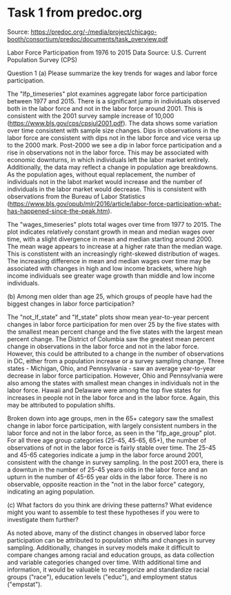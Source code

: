 # Task 1 from predoc.org

Source: https://predoc.org/-/media/project/chicago-booth/consortium/predoc/documents/task_overview.pdf

Labor Force Participation from 1976 to 2015
Data Source: U.S. Current Population Survey (CPS)

Question 1
(a) Please summarize the key trends for wages and labor force participation.

The "lfp_timeseries" plot examines aggregate labor force participation between 1977 and 2015. There is a significant jump in individuals observed both in the labor force and not in the labor force around 2001. This is consistent with the 2001 survey sample increase of 10,000 (https://www.bls.gov/cps/cpsjul2001.pdf). The data shows some variation over time consistent with sample size changes. Dips in observations in the labor force are consistent with dips not in the labor force and vice versa up to the 2000 mark. Post-2000 we see a dip in labor force participation and a rise in observations not in the labor force. This may be associated with economic downturns, in which individuals left the labor market entirely. Additionally, the data may reflect a change in population age breakdowns. As the population ages, without equal replacement, the number of individuals not in the labot market would increase and the number of individuals in the labor market would decrease. This is consistent with observations from the Bureau of Labor Statistics (https://www.bls.gov/opub/mlr/2016/article/labor-force-participation-what-has-happened-since-the-peak.htm).

The "wages_timeseries" plots total wages over time from 1977 to 2015. The plot indicates relatively constant growth in mean and median wages over time, with a slight divergence in mean and median starting around 2000. The mean wage appears to increase at a higher rate than the median wage. This is constistent with an increasingly right-skewed distribution of wages. The increasing difference in mean and median wages over time may be associated with changes in high and low income brackets, where high income individuals see greater wage growth than middle and low income individuals. 

(b) Among men older than age 25, which groups of people have had the biggest changes in labor force participation?

The "not_lf_state" and "lf_state" plots show mean year-to-year percent changes in labor force participation for men over 25 by the five states with the smallest mean percent change and the five states with the largest mean percent change. The District of Columbia saw the greatest mean percent change in observations in the labor force and not in the labor force. However, this could be attributed to a change in the number of observations in DC, either from a population increase or a survey sampling change. Three states - Michigan, Ohio, and Pennsylvania - saw an average year-to-year decrease in labor force participation. However, Ohio and Pennsylvania were also among the states with smallest mean changes in individuals not in the labor force. Hawaii and Delaware were among the top five states for increases in people not in the labor force and in the labor force. Again, this may be attributed to population shifts. 

Broken down into age groups, men in the 65+ category saw the smallest change in labor force participation, with largely consistent numbers in the labor force and not in the labor force, as seen in the "lfp_age_group" plot. For all three age group categories (25-45, 45-65, 65+), the number of observations of not in the labor force is fairly stable over time. The 25-45 and 45-65 categories indicate a jump in the labor force around 2001, consistent with the change in survey sampling. In the post 2001 era, there is a downtun in the number of 25-45 yearo olds in the labor force and an upturn in the number of 45-65 year olds in the labor force. There is no observable, opposite reaction in the "not in the labor force" category, indicating an aging population. 

(c) What factors do you think are driving these patterns? What evidence might you want to assemble to test these hypotheses if you were to investigate them further?

As noted above, many of the distinct changes in observed labor force participation can be attributed to population shifts and changes in survey sampling. Additionally, changes in survey models make it difficult to compare changes among racial and education groups, as data collection and variable categories changed over time. With additional time and information, it would be valuable to recategorize and standardize racial groups ("race"), education levels ("educ"), and employment status ("empstat"). 


